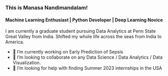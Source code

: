 ### This is Manasa Nandimandalam! 
#### Machine Learning Enthusiast | Python Developer | Deep Learning Novice

I am currently a graduate student pursuing Data Analytics at Penn State Great Valley from India. Shifted my whole life across the seas from India to America.

- 🔭 I’m currently working on Early Prediction of Sepsis
- 👯 I’m looking to collaborate on any Data Science / Data Analytics / Data Visualization.
- 🤔 I’m looking for help with finding Summer 2023 internships in the USA


<!--
**manasa98/manasa98** is a ✨ _special_ ✨ repository because its `README.md` (this file) appears on your GitHub profile.

Here are some ideas to get you started:


- 🌱 I’m currently learning ...
- 👯 I’m looking to collaborate on ...
- 🤔 I’m looking for help with ...
- 💬 Ask me about ...
- 📫 How to reach me: ...
- 😄 Pronouns: ...
- ⚡ Fun fact: ...
-->
